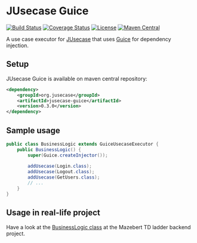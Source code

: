 # JUsecase Guice
[![Build Status](https://travis-ci.org/casid/jusecase-guice.svg?branch=master)](https://travis-ci.org/casid/jusecase-guice)
[![Coverage Status](https://coveralls.io/repos/github/casid/jusecase-guice/badge.svg?branch=master)](https://coveralls.io/github/casid/jusecase-guice?branch=master)
[![License](https://img.shields.io/badge/license-Apache%202.0-blue.svg)](https://raw.githubusercontent.com/casid/jusecase-guice/master/LICENSE)
[![Maven Central](https://img.shields.io/maven-central/v/org.jusecase/jusecase-guice.svg)](http://mvnrepository.com/artifact/org.jusecase/jusecase-guice)

A use case executor for [JUsecase](https://github.com/casid/jusecase) that uses [Guice](https://github.com/google/guice) for dependency injection.

## Setup
JUsecase Guice is available on maven central repository:
```xml
<dependency>
    <groupId>org.jusecase</groupId>
    <artifactId>jusecase-guice</artifactId>
    <version>0.3.0</version>
</dependency>
```

## Sample usage
```java
public class BusinessLogic extends GuiceUsecaseExecutor {
    public BusinessLogic() {
        super(Guice.createInjector());
        
        addUsecase(Login.class);
        addUsecase(Logout.class);
        addUsecase(GetUsers.class);
        // ...
    }
}
```

## Usage in real-life project
Have a look at the [BusinessLogic class](https://github.com/casid/mazebert-ladder/blob/master/src/main/java/com/mazebert/BusinessLogic.java) at the Mazebert TD ladder backend project.
